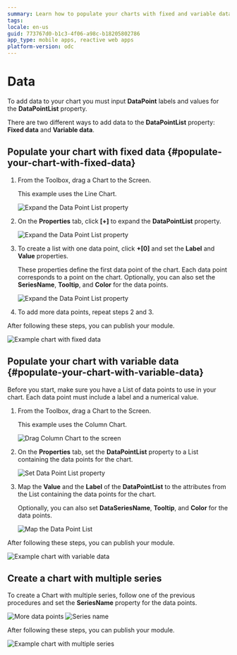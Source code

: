 ```yaml
---
summary: Learn how to populate your charts with fixed and variable data.
tags: 
locale: en-us
guid: 773767d0-b1c3-4f06-a98c-b18205802786
app_type: mobile apps, reactive web apps
platform-version: odc
---
```


# Data

To add data to your chart you must input **DataPoint** labels and values for the **DataPointList** property.

There are two different ways to add data to the **DataPointList** property: **Fixed data** and **Variable data**.

## Populate your chart with fixed data {#populate-your-chart-with-fixed-data} 

1. From the Toolbox, drag a Chart to the Screen. 

    This example uses the Line Chart.

    ![Expand the Data Point List property](images/chartline-drag-ss.png)

1. On the **Properties** tab, click **[+]** to expand the **DataPointList** property.  

    ![Expand the Data Point List property](images/chartline-expand-ss.png)

1. To create a list with one data point, click **+[0]** and set the **Label** and **Value** properties.
    
    These properties define the first data point of the chart. Each data point corresponds to a point on the chart. Optionally, you can also set the **SeriesName**, **Tooltip**, and **Color** for the data points.

    ![Expand the Data Point List property](images/chartline-datapoint-ss.png)

1. To add more data points, repeat steps 2 and 3.

After following these steps, you can publish your module.

![Example chart with fixed data](images/chartline-result-data.png)

## Populate your chart with variable data {#populate-your-chart-with-variable-data} 

Before you start, make sure you have a List of data points to use in your chart. Each data point must include a label and a numerical value.

1. From the Toolbox, drag a Chart to the Screen.

    This example uses the Column Chart.

    ![Drag Column Chart to the screen](images/chartcolumn-drag-ss.png)

1. On the **Properties** tab, set the **DataPointList** property to a List containing the data points for the chart.

    ![Set Data Point List property](images/chart-data-datapointlist-ss.png)

1. Map the **Value** and the **Label** of the **DataPointList** to the attributes from the List containing the data points for the chart.

    Optionally, you can also set **DataSeriesName**, **Tooltip**, and **Color** for the data points.

    ![Map the Data Point List](images/chart-data-mapping-ss.png)

After following these steps, you can publish your module. 

![Example chart with variable data](images/chart-data-result.png)

## Create a chart with multiple series

To create a Chart with multiple series, follow one of the previous procedures and set the **SeriesName** property for the data points.

![More data points](images/chart-data-addseries-ss.png)
![Series name](images/chart-data-multiple-series-ss.png)

After following these steps, you can publish your module. 

![Example chart with multiple series](images/chart-example-multiple-series.png)
